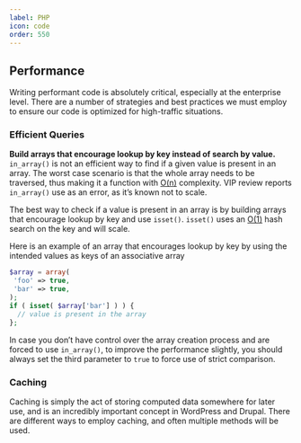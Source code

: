 ```yaml
---
label: PHP
icon: code
order: 550
---
```


## Performance

Writing performant code is absolutely critical, especially at the enterprise level. There are a number of strategies and best practices we must employ to ensure our code is optimized for high-traffic situations.

### Efficient Queries

**Build arrays that encourage lookup by key instead of search by value.** `in_array()` is not an efficient way to find if a given value is present in an array. The worst case scenario is that the whole array needs to be traversed, thus making it a function with [O(n)](https://en.wikipedia.org/wiki/Big_O_notation#Orders_of_common_functions) complexity. VIP review reports `in_array()` use as an error, as it’s known not to scale.

The best way to check if a value is present in an array is by building arrays that encourage lookup by key and use `isset()`. `isset()` uses an [O(1)](https://en.wikipedia.org/wiki/Big_O_notation#Orders_of_common_functions) hash search on the key and will scale.

Here is an example of an array that encourages lookup by key by using the intended values as keys of an associative array

```php
$array = array(
 'foo' => true,
 'bar' => true,
);
if ( isset( $array['bar'] ) ) {
  // value is present in the array
};
```

In case you don’t have control over the array creation process and are forced to use `in_array()`, to improve the performance slightly, you should always set the third parameter to `true` to force use of strict comparison.

### Caching

Caching is simply the act of storing computed data somewhere for later use, and is an incredibly important concept in WordPress and Drupal. There are different ways to employ caching, and often multiple methods will be used.
